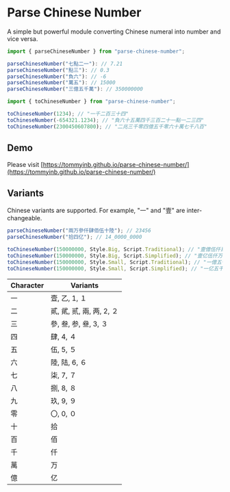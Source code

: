 # Parse Chinese Number

A simple but powerful module converting Chinese numeral into number and vice versa.

```javascript
import { parseChineseNumber } from "parse-chinese-number";

parseChineseNumber("七點二一"): // 7.21
parseChineseNumber("點三"): // 0.3
parseChineseNumber("負六"): // -6
parseChineseNumber("萬五"): // 15000
parseChineseNumber("三億五千萬"): // 350000000

```

```javascript
import { toChineseNumber } from "parse-chinese-number";

toChineseNumber(1234); // "一千二百三十四"
toChineseNumber(-654321.1234); // "負六十五萬四千三百二十一點一二三四"
toChineseNumber(2300450607800); // "二兆三千零四億五千零六十萬七千八百"
```

## Demo

Please visit [https://tommyinb.github.io/parse-chinese-number/](https://tommyinb.github.io/parse-chinese-number/)

## Variants

Chinese variants are supported. For example, "一" and "壹" are inter-changeable.

```javascript
parseChineseNumber("兩万參仟肆佰伍十陸"); // 23456
parseChineseNumber("拾四亿"); // 14_0000_0000
```

```javascript
toChineseNumber(150000000, Style.Big, Script.Traditional); // "壹億伍仟萬"
toChineseNumber(150000000, Style.Big, Script.Simplified); // "壹亿伍仟万"
toChineseNumber(150000000, Style.Small, Script.Traditional); // "一億五千萬"
toChineseNumber(150000000, Style.Small, Script.Simplified); // "一亿五千万"
```

| Character | Variants                  |
| --------- | ------------------------- |
| 一        | 壹, 乙, 1, １             |
| 二        | 貳, 貮, 贰, 兩, 两, 2, ２ |
| 三        | 參, 叁, 参, 叄, 3, ３     |
| 四        | 肆, 4, ４                 |
| 五        | 伍, 5, ５                 |
| 六        | 陸, 陆, 6, ６             |
| 七        | 柒, 7, ７                 |
| 八        | 捌, 8, ８                 |
| 九        | 玖, 9, ９                 |
| 零        | 〇, 0, ０                 |
| 十        | 拾                        |
| 百        | 佰                        |
| 千        | 仟                        |
| 萬        | 万                        |
| 億        | 亿                        |
